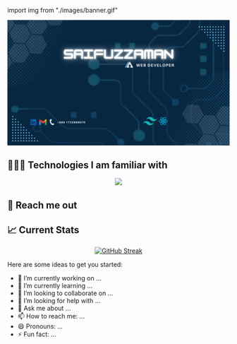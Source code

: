 import img from "./images/banner.gif"

![alt ](./images/banner.gif)
<!-- ![alt ](https://i.ibb.co/v4V043w/Teal-Futuristic-Technology-Facebook-Cover.png) -->

## 👨🏻‍💻 Technologies I am familiar with
<p align="center">
  <a href="https://skillicons.dev">
    <img src="https://skillicons.dev/icons?i=html,css,figma,js,tailwind,bootstrap,firebase,react,nodejs,express,mongodb," />
  </a>
</p>

## 📧 Reach me out


## 📈 Current Stats
<p align="center">
  <a href="https://git.io/streak-stats">
    <img src="https://github-readme-streak-stats.herokuapp.com?user=PmSaifuzzaman&theme=github-dark-blue" alt="GitHub Streak" />
  </a>
</p>


Here are some ideas to get you started:

- 🔭 I’m currently working on ...
- 🌱 I’m currently learning ...
- 👯 I’m looking to collaborate on ...
- 🤔 I’m looking for help with ...
- 💬 Ask me about ...
- 📫 How to reach me: ...
- 😄 Pronouns: ...
- ⚡ Fun fact: ...

